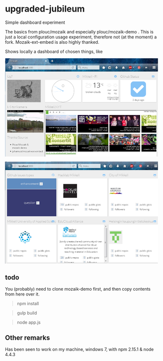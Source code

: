 # upgraded-jubileum
Simple dashboard experiment

The basics from plouc/mozaik and especially plouc/mozaik-demo . This is just a local configuration usage experiment, therefore
not (at the moment) a fork. Mozaik-ext-embed is also highly thanked.


Shows locally a dashboard of chosen things, like

![demo1](demo1.png)

![demo2](demo2.png)



## todo 

You (probably) need to clone mozaik-demo first, and then copy contents from here over it.

> npm install 

> gulp build

> node app.js


## Other remarks

Has been seen to work on my machine, windows 7, with npm 2.15.1 & node 4.4.3 


